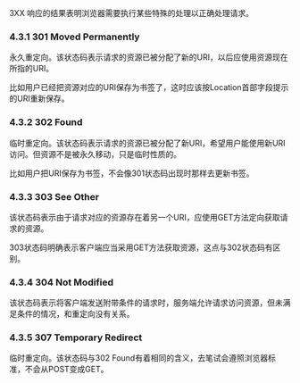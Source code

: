 3XX 响应的结果表明浏览器需要执行某些特殊的处理以正确处理请求。

### 4.3.1 301 Moved Permanently
永久重定向。该状态码表示请求的资源已被分配了新的URI，以后应使用资源现在所指的URI。

比如用户已经把资源对应的URI保存为书签了，这时应该按Location首部字段提示的URI重新保存。

### 4.3.2 302 Found
临时重定向。该状态码表示请求的资源已被分配了新URI，希望用户能使用新URI访问。但资源不是被永久移动，只是临时性质的。

比如用户把URI保存为书签，不会像301状态码出现时那样去更新书签。

### 4.3.3 303 See Other
该状态码表示由于请求对应的资源存在着另一个URI，应使用GET方法定向获取请求的资源。

303状态码明确表示客户端应当采用GET方法获取资源，这点与302状态码有区别。

### 4.3.4 304 Not Modified
该状态码表示将客户端发送附带条件的请求时，服务端允许请求访问资源，但未满足条件的情况，和重定向没有关系。

### 4.3.5 307 Temporary Redirect
临时重定向。该状态码与302 Found有着相同的含义，去笔试会遵照浏览器标准，不会从POST变成GET。